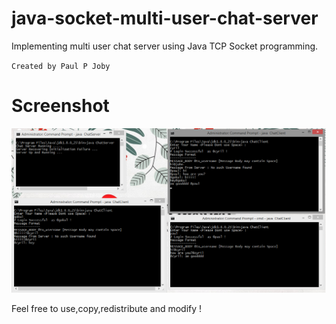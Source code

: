 # java-socket-multi-user-chat-server
Implementing multi user chat server using Java TCP Socket programming. 

`Created by Paul P Joby` 

# Screenshot
![Screenshot](images/screenshot.png)

Feel free to use,copy,redistribute and modify !
